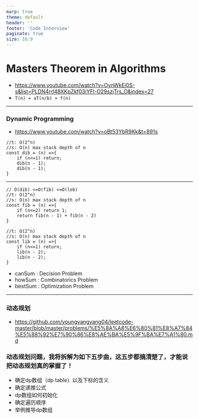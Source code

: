 ```yaml
---
marp: true
theme: default
header: ''
footer: 'Code Interview'
paginate: true
size: 16:9
---
```


# Masters Theorem in Algorithms 
- https://www.youtube.com/watch?v=OynWkEj0S-s&list=PLDN4rrl48XKpZkf03iYFl-O29szjTrs_O&index=27
- `T(n) = aT(n/b) + f(n)`
---
### Dynamic Programming
- https://www.youtube.com/watch?v=oBt53YbR9Kk&t=891s
```
//t: O(2^n)  
//s: O(n) max stack depth of n
const dib = (n) =>{
    if (n<=1) return;
    dib(n - 1);
    dib(n - 1);
}
```
---
```
// O(dib) <=O(fib) <=O(lob)
//t: O(2^n)  
//s: O(n) max stack depth of n
const fib = (n) =>{
    if (n<=2) return 1;
    return fib(n - 1) + fib(n - 2)
}
```
```
//t: O(2^n)  
//s: O(n) max stack depth of n
const lib = (n) =>{
    if (n<=1) return;
    lib(n - 2);
    lib(n - 2);
}
```
- canSum : Decision Problem
- howSum : Combinatorics Problem
- bestSum : Optimization Problem
--- 
### 动态规划
- https://github.com/youngyangyang04/leetcode-master/blob/master/problems/%E5%8A%A8%E6%80%81%E8%A7%84%E5%88%92%E7%90%86%E8%AE%BA%E5%9F%BA%E7%A1%80.md

### 动态规划问题，我将拆解为如下五步曲，这五步都搞清楚了，才能说把动态规划真的掌握了！
- 确定dp数组（dp table）以及下标的含义
- 确定递推公式
- dp数组如何初始化
- 确定遍历顺序
- 举例推导dp数组